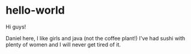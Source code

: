 # hello-world

Hi guys!

Daniel here, I like girls and java (not the coffee plant!)
I've had sushi with plenty of women and I will never get tired of it.
